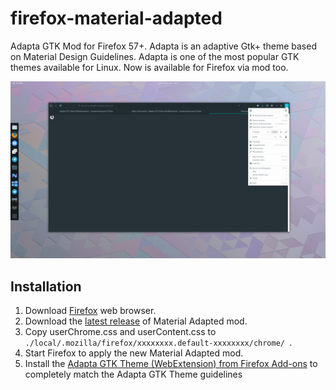 # firefox-material-adapted
Adapta GTK Mod for Firefox 57+. Adapta is an adaptive Gtk+ theme based on Material Design Guidelines. Adapta is one of the most popular GTK themes available for Linux. Now is available for Firefox via mod too.

![](preview_1.png)

## Installation
1. Download [Firefox](https://www.mozilla.org/) web browser.
2. Download the [latest release](https://github.com/ferlanero/firefox-material-adapted) of Material Adapted mod.
3. Copy userChrome.css and userContent.css to `./local/.mozilla/firefox/xxxxxxxx.default-xxxxxxxx/chrome/ `.
4. Start Firefox to apply the new Material Adapted mod.
5. Install the [Adapta GTK Theme (WebExtension) from Firefox Add-ons](https://addons.mozilla.org/es/firefox/addon/adapta-theme-webextension/?src=userprofile#&gid=1&pid=1) to completely match the Adapta GTK Theme guidelines
